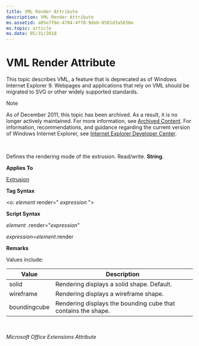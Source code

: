 ```yaml
---
title: VML Render Attribute
description: VML Render Attribute
ms.assetid: a05e7f6e-4784-4ff8-9deb-0501d3a5658e
ms.topic: article
ms.date: 05/31/2018
---
```


# VML Render Attribute

This topic describes VML, a feature that is deprecated as of Windows Internet Explorer 9. Webpages and applications that rely on VML should be migrated to SVG or other widely supported standards.

> [!Note]  
> As of December 2011, this topic has been archived. As a result, it is no longer actively maintained. For more information, see [Archived Content](https://docs.microsoft.com/previous-versions/windows/internet-explorer/ie-developer/). For information, recommendations, and guidance regarding the current version of Windows Internet Explorer, see [Internet Explorer Developer Center](https://msdn.microsoft.com/ie/).

 

Defines the rendering mode of the extrusion. Read/write. **String**.

**Applies To**

[Extrusion](msdn-online-vml-extrusion-element.md)

**Tag Syntax**

<o: *element* render=" *expression* ">

**Script Syntax**

*element* .render="*expression*"

*expression*=*element*.render

**Remarks**

Values include:



| Value        | Description                                                   |
|--------------|---------------------------------------------------------------|
| solid        | Rendering displays a solid shape. Default.                    |
| wireframe    | Rendering displays a wireframe shape.                         |
| boundingcube | Rendering displays the bounding cube that contains the shape. |



 

*Microsoft Office Extensions Attribute*

 

 




